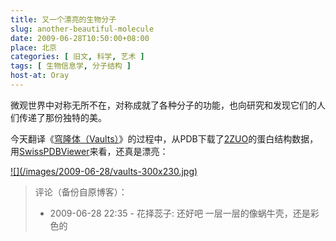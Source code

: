 ```yaml
---
title: 又一个漂亮的生物分子
slug: another-beautiful-molecule
date: 2009-06-28T10:50:00+08:00
place: 北京
categories: [ 旧文, 科学, 艺术 ]
tags: [ 生物信息学, 分子结构 ]
host-at: Oray
---
```

微观世界中对称无所不在，对称成就了各种分子的功能，也向研究和发现它们的人们传递了那份独特的美。

今天翻译《[穹隆体（Vaults）](http://yanll.vicp.net/blog/projects/translations/molecule-of-the-month-zh/2009-06-vaults/)》的过程中，从PDB下载了[2ZUO](http://www.rcsb.org/pdb/explore.do?structureId=2zuo)的蛋白结构数据，用[SwissPDBViewer](http://spdbv.vital-it.ch/)来看，还真是漂亮：

<a href="/images/2009-06-28/vaults.jpg">
![](/images/2009-06-28/vaults-300x230.jpg)
</a>

> 评论（备份自原博客）：
> 
> * 2009-06-28 22:35 - 花择蕊子: 还好吧 一层一层的像蜗牛壳，还是彩色的
